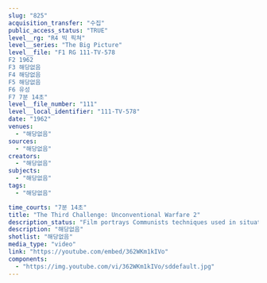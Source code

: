 ```yaml
---
slug: "825"
acquisition_transfer: "수집"
public_access_status: "TRUE"
level__rg: "R4 빅 픽쳐"
level__series: "The Big Picture"
level__file: "F1 RG 111-TV-578
F2 1962
F3 해당없음
F4 해당없음
F5 해당없음
F6 유성
F7 7분 14초"
level__file_number: "111"
level__local_identifier: "111-TV-578"
date: "1962"
venues: 
  - "해당없음"
sources: 
  - "해당없음"
creators: 
  - "해당없음"
subjects: 
  - "해당없음"
tags: 
  - "해당없음"

time_courts: "7분 14초"
title: "The Third Challenge: Unconventional Warfare 2"
description_status: "Film portrays Communists techniques used in situations to take over political parties, countries, created discord, sabotage."
description: "해당없음"
shotlist: "해당없음"
media_type: "video"
link: "https://youtube.com/embed/362WKm1kIVo"
components: 
  - "https://img.youtube.com/vi/362WKm1kIVo/sddefault.jpg"
---
```

